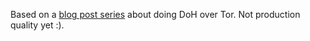 Based on a [blog post series](https://blog.3.14159.se/posts/2019/10/15/dns-over-https-over-tor-part1)
about doing DoH over Tor. Not production quality yet :).
